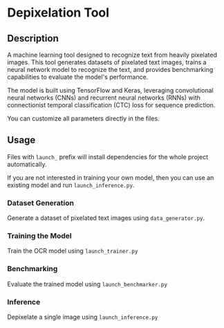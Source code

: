 # Depixelation Tool

## Description
A machine learning tool designed to recognize text from heavily pixelated images. This tool generates datasets of pixelated text images, trains a neural network model to recognize the text, and provides benchmarking capabilities to evaluate the model's performance.

The model is built using TensorFlow and Keras, leveraging convolutional neural networks (CNNs) and recurrent neural networks (RNNs) with connectionist temporal classification (CTC) loss for sequence prediction.

You can customize all parameters directly in the files.

## Usage
Files with `launch_` prefix will install dependencies for the whole project automatically.

If you are not interested in training your own model, then you can use an existing model and run `launch_inference.py`.

### Dataset Generation
Generate a dataset of pixelated text images using `data_generator.py`.

### Training the Model
Train the OCR model using `launch_trainer.py`

### Benchmarking
Evaluate the trained model using `launch_benchmarker.py`

### Inference
Depixelate a single image using `launch_inference.py`
